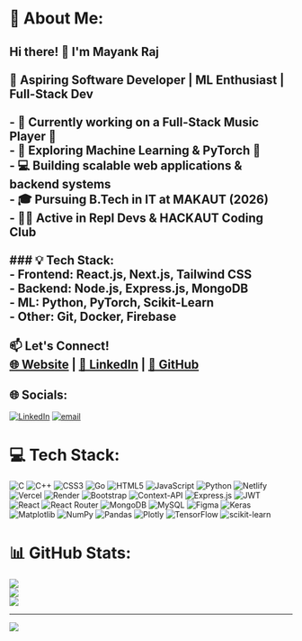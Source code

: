 # 💫 About Me:
## Hi there! 👋 I'm Mayank Raj  <br><br>🚀 **Aspiring Software Developer | ML Enthusiast | Full-Stack Dev**  <br><br>- 🔭 Currently working on a **Full-Stack Music Player** 🎵  <br>- 🌱 Exploring **Machine Learning & PyTorch** 🤖  <br>- 💻 Building **scalable web applications & backend systems**  <br>- 🎓 Pursuing **B.Tech in IT** at **MAKAUT (2026)**  <br>- 👨‍💻 Active in **Repl Devs & HACKAUT Coding Club**  <br><br>### 💡 Tech Stack:  <br>- **Frontend:** React.js, Next.js, Tailwind CSS  <br>- **Backend:** Node.js, Express.js, MongoDB  <br>- **ML:** Python, PyTorch, Scikit-Learn  <br>- **Other:** Git, Docker, Firebase  <br><br>📫 **Let's Connect!**  <br>[🌐 Website](https://mayank17.netlify.app/) | [💼 LinkedIn](https://www.linkedin.com/in/mayank-raj-1a4964217/) | [🐙 GitHub](https://github.com/Raj-Mayank2)  <br>


## 🌐 Socials:
[![LinkedIn](https://img.shields.io/badge/LinkedIn-%230077B5.svg?logo=linkedin&logoColor=white)](https://linkedin.com/in/https://www.linkedin.com/in/mayank-raj-1a4964217/) [![email](https://img.shields.io/badge/Email-D14836?logo=gmail&logoColor=white)](mailto:vmayank0123@gmail.com) 

# 💻 Tech Stack:
![C](https://img.shields.io/badge/c-%2300599C.svg?style=for-the-badge&logo=c&logoColor=white) ![C++](https://img.shields.io/badge/c++-%2300599C.svg?style=for-the-badge&logo=c%2B%2B&logoColor=white) ![CSS3](https://img.shields.io/badge/css3-%231572B6.svg?style=for-the-badge&logo=css3&logoColor=white) ![Go](https://img.shields.io/badge/go-%2300ADD8.svg?style=for-the-badge&logo=go&logoColor=white) ![HTML5](https://img.shields.io/badge/html5-%23E34F26.svg?style=for-the-badge&logo=html5&logoColor=white) ![JavaScript](https://img.shields.io/badge/javascript-%23323330.svg?style=for-the-badge&logo=javascript&logoColor=%23F7DF1E) ![Python](https://img.shields.io/badge/python-3670A0?style=for-the-badge&logo=python&logoColor=ffdd54) ![Netlify](https://img.shields.io/badge/netlify-%23000000.svg?style=for-the-badge&logo=netlify&logoColor=#00C7B7) ![Vercel](https://img.shields.io/badge/vercel-%23000000.svg?style=for-the-badge&logo=vercel&logoColor=white) ![Render](https://img.shields.io/badge/Render-%46E3B7.svg?style=for-the-badge&logo=render&logoColor=white) ![Bootstrap](https://img.shields.io/badge/bootstrap-%238511FA.svg?style=for-the-badge&logo=bootstrap&logoColor=white) ![Context-API](https://img.shields.io/badge/Context--Api-000000?style=for-the-badge&logo=react) ![Express.js](https://img.shields.io/badge/express.js-%23404d59.svg?style=for-the-badge&logo=express&logoColor=%2361DAFB) ![JWT](https://img.shields.io/badge/JWT-black?style=for-the-badge&logo=JSON%20web%20tokens) ![React](https://img.shields.io/badge/react-%2320232a.svg?style=for-the-badge&logo=react&logoColor=%2361DAFB) ![React Router](https://img.shields.io/badge/React_Router-CA4245?style=for-the-badge&logo=react-router&logoColor=white) ![MongoDB](https://img.shields.io/badge/MongoDB-%234ea94b.svg?style=for-the-badge&logo=mongodb&logoColor=white) ![MySQL](https://img.shields.io/badge/mysql-4479A1.svg?style=for-the-badge&logo=mysql&logoColor=white) ![Figma](https://img.shields.io/badge/figma-%23F24E1E.svg?style=for-the-badge&logo=figma&logoColor=white) ![Keras](https://img.shields.io/badge/Keras-%23D00000.svg?style=for-the-badge&logo=Keras&logoColor=white) ![Matplotlib](https://img.shields.io/badge/Matplotlib-%23ffffff.svg?style=for-the-badge&logo=Matplotlib&logoColor=black) ![NumPy](https://img.shields.io/badge/numpy-%23013243.svg?style=for-the-badge&logo=numpy&logoColor=white) ![Pandas](https://img.shields.io/badge/pandas-%23150458.svg?style=for-the-badge&logo=pandas&logoColor=white) ![Plotly](https://img.shields.io/badge/Plotly-%233F4F75.svg?style=for-the-badge&logo=plotly&logoColor=white) ![TensorFlow](https://img.shields.io/badge/TensorFlow-%23FF6F00.svg?style=for-the-badge&logo=TensorFlow&logoColor=white) ![scikit-learn](https://img.shields.io/badge/scikit--learn-%23F7931E.svg?style=for-the-badge&logo=scikit-learn&logoColor=white)
# 📊 GitHub Stats:
![](https://github-readme-stats.vercel.app/api?username=Raj-Mayank2&theme=transparent&hide_border=true&include_all_commits=true&count_private=false)<br/>
![](https://nirzak-streak-stats.vercel.app/?user=Raj-Mayank2&theme=transparent&hide_border=true)<br/>
![](https://github-readme-stats.vercel.app/api/top-langs/?username=Raj-Mayank2&theme=transparent&hide_border=true&include_all_commits=true&count_private=false&layout=compact)

---
[![](https://visitcount.itsvg.in/api?id=Raj-Mayank2&icon=3&color=1)](https://visitcount.itsvg.in)

<!-- Proudly created with GPRM ( https://gprm.itsvg.in ) -->
